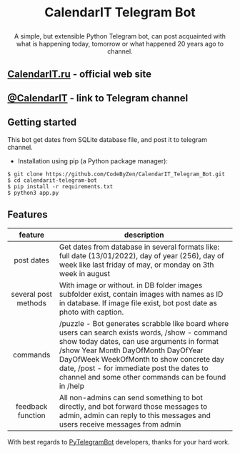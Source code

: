 # <p align="center">CalendarIT Telegram Bot

<p align="center">A simple, but extensible Python Telegram bot, can post acquainted with what is happening today, tomorrow or what happened 20 years ago to 
channel.</p>

<h2><a href='https://calendarit.ru'>CalendarIT.ru</a> - official web site</h2>
<h2><a href='https://t.me/calendarit'>@CalendarIT</a> - link to Telegram channel</h2>
	
## Getting started

This bot get dates from SQLite database file, and post it to telegram channel.

* Installation using pip (a Python package manager):

```
$ git clone https://github.com/CodeByZen/CalendarIT_Telegram_Bot.git
$ cd calendarit-telegram-bot
$ pip install -r requirements.txt
$ python3 app.py
```

## Features

|feature|description|
|:---:|---|
|post dates|Get dates from database in several formats like: full date (13/01/2022), day of year (256), day of week like last friday of may, or monday on 3th week in august|
|several post methods|With image or without. in DB folder images subfolder exist, contain images with names as ID in database. If image file exist, bot post date as photo with caption.|
|commands| /puzzle - Bot generates scrabble like board where users can search exists words, /show - command show today dates, can use arguments in format /show Year Month DayOfMonth DayOfYear DayOfWeek WeekOfMonth to show concrete day date, /post -  for immediate post the dates to channel and some other commands can be found in /help |
|feedback function|All non-admins can send something to bot directly, and bot forward those messages to admin, admin can reply to this messages and users receive messages from admin|

With best regards to <a href="https://github.com/eternnoir/pyTelegramBotAPI">PyTelegramBot</a> developers, thanks for your hard work.
